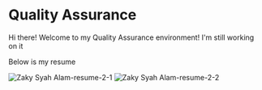 # Quality Assurance
Hi there! Welcome to my Quality Assurance environment! I'm still working on it 

Below is my resume 

![Zaky Syah Alam-resume-2-1](https://github.com/zakysyahalam/QA/assets/66183876/2a4d0f02-fda5-42a1-b071-4e52c2d4abda)
![Zaky Syah Alam-resume-2-2](https://github.com/zakysyahalam/QA/assets/66183876/9ea78b42-982d-43e6-929c-9c01c879ef99)
